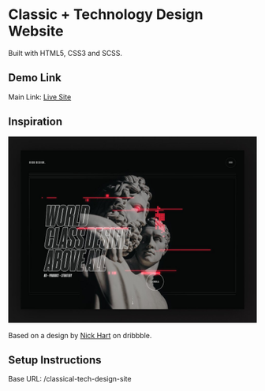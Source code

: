 # Classic + Technology Design Website

Built with HTML5, CSS3 and SCSS.

## Demo Link

Main Link:
[Live Site](https://brandonwingerair.github.io/classical-tech-design-site/)

## Inspiration

![site hero design by nick hart](/images/site-hero-design-by-nick-hart.jpg)

Based on a design by [Nick Hart](https://dribbble.com/nickhart) on dribbble.

## Setup Instructions

Base URL: /classical-tech-design-site